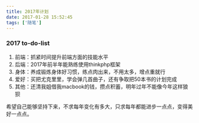 ```yaml
---
title: 2017年计划
date: 2017-01-28 15:52:45
tags: ['随笔']
---
```

### 2017 to-do-list

1. 前端：抓紧时间提升前端方面的技能水平
2. 后端：2017年前半年能熟练使用thinkphp框架
3. 身体：养成锻炼身体好习惯，练点肉出来，不用太多，增点重就行
4. 爱好：买把尤克里里，学会弹几首曲子，还有争取把50本书的计划完成
5. 其他：还清我姐借我macbook的钱，攒点积蓄，明年过年不能像今年这样狼狈

希望自己能够坚持下来，不求每年变化有多大，只求每年都能进步一点点，变得美好一点点。
<!-- more-->

